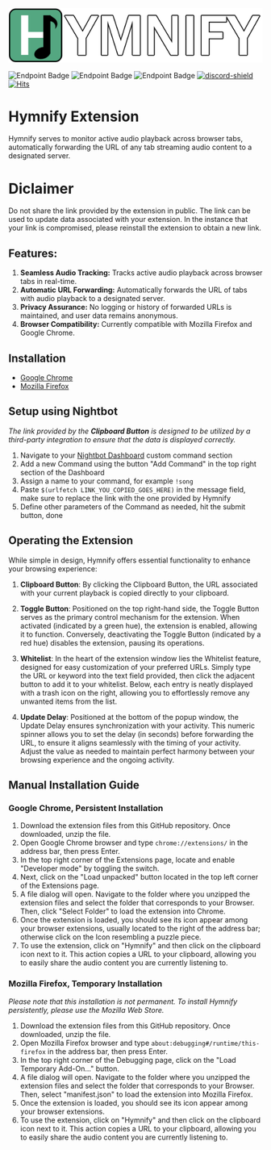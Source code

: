 [discord-invite]: https://discord.gg/n5eejXjCQz

[discord-shield]: https://discordapp.com/api/guilds/1130517263280246907/widget.png?style=shield

![Header](https://raw.githubusercontent.com/hawolt/hymnify/main/logo-github.png)

![Endpoint Badge](https://img.shields.io/endpoint?url=https%3A%2F%2Faudio-extension.hawolt.com%2Fuser&labelColor=green) ![Endpoint Badge](https://img.shields.io/endpoint?url=https%3A%2F%2Faudio-extension.hawolt.com%2Fcounter&labelColor=orange) ![Endpoint Badge](https://img.shields.io/endpoint?url=https%3A%2F%2Faudio-extension.hawolt.com%2Fserves&labelColor=yellow) [ ![discord-shield][] ][discord-invite] [![Hits](https://hits.seeyoufarm.com/api/count/incr/badge.svg?url=https%3A%2F%2Fgithub.com%2Fhawolt%2Fhymnify&count_bg=%2379C83D&title_bg=%23555555&icon=&icon_color=%23E7E7E7&title=hits&edge_flat=false)](https://hits.seeyoufarm.com)

# **Hymnify Extension**
Hymnify serves to monitor active audio playback across browser tabs, automatically forwarding the URL of any tab streaming audio content to a designated server.

# Diclaimer
Do not share the link provided by the extension in public. The link can be used to update data associated with your extension. In the instance that your link is compromised, please reinstall the extension to obtain a new link.

## Features:
 1. **Seamless Audio Tracking:**
 Tracks active audio playback across browser tabs in real-time.
 2. **Automatic URL Forwarding:**
 Automatically forwards the URL of tabs with audio playback to a designated server.
 3. **Privacy Assurance:** 
 No logging or history of forwarded URLs is maintained, and user data remains anonymous.
 4. **Browser Compatibility:**
 Currently compatible with Mozilla Firefox and Google Chrome.

## Installation

- [Google Chrome](https://chromewebstore.google.com/detail/hymnify/jgalnhgccekkgfglcimenmghbbneelck)
- [Mozilla Firefox](https://addons.mozilla.org/firefox/addon/hymnify)

## Setup using Nightbot

*The link provided by the **Clipboard Button** is designed to be utilized by a third-party integration to ensure that the data is displayed correctly.*

1. Navigate to your [Nightbot Dashboard](https://nightbot.tv/commands/custom) custom command section
2. Add a new Command using the button "Add Command" in the top right section of the Dashboard
3. Assign a name to your command, for example `!song`
4. Paste `$(urlfetch LINK_YOU_COPIED_GOES_HERE)` in the message field, make sure to replace the link with the one provided by Hymnify
5. Define other parameters of the Command as needed, hit the submit button, done

## Operating the Extension

While simple in design, Hymnify offers essential functionality to enhance your browsing experience:

1.  **Clipboard Button**:
By clicking the Clipboard Button, the URL associated with your current playback is copied directly to your clipboard.
    
2.  **Toggle Button**:
Positioned on the top right-hand side, the Toggle Button serves as the primary control mechanism for the extension. When activated (indicated by a green hue), the extension is enabled, allowing it to function. Conversely, deactivating the Toggle Button (indicated by a red hue) disables the extension, pausing its operations.

3. **Whitelist**:
In the heart of the extension window lies the Whitelist feature, designed for easy customization of your preferred URLs. Simply type the URL or keyword into the text field provided, then click the adjacent button to add it to your whitelist. Below, each entry is neatly displayed with a trash icon on the right, allowing you to effortlessly remove any unwanted items from the list.

4. **Update Delay**:
Positioned at the bottom of the popup window, the Update Delay ensures synchronization with your activity. This numeric spinner allows you to set the delay (in seconds) before forwarding the URL, to ensure it aligns seamlessly with the timing of your activity. Adjust the value as needed to maintain perfect harmony between your browsing experience and the ongoing activity.

## Manual Installation Guide

### Google Chrome, Persistent Installation

1. Download the extension files from this GitHub repository. Once downloaded, unzip the file.
2. Open Google Chrome browser and type `chrome://extensions/` in the address bar, then press Enter.
3. In the top right corner of the Extensions page, locate and enable "Developer mode" by toggling the switch.
4. Next, click on the "Load unpacked" button located in the top left corner of the Extensions page.
5. A file dialog will open. Navigate to the folder where you unzipped the extension files and select the folder that corresponds to your Browser. Then, click "Select Folder" to load the extension into Chrome.
6. Once the extension is loaded, you should see its icon appear among your browser extensions, usually located to the right of the address bar; otherwise click on the Icon resembling a puzzle piece.
7. To use the extension, click on "Hymnify" and then click on the clipboard icon next to it. This action copies a URL to your clipboard, allowing you to easily share the audio content you are currently listening to.

### Mozilla Firefox, Temporary Installation

*Please note that this installation is not permanent. To install Hymnify persistently, please use the Mozilla Web Store.*

1. Download the extension files from this GitHub repository. Once downloaded, unzip the file.
2. Open Mozilla Firefox browser and type `about:debugging#/runtime/this-firefox` in the address bar, then press Enter.
3. In the top right corner of the Debugging page, click on the "Load Temporary Add-On..." button.
5. A file dialog will open. Navigate to the folder where you unzipped the extension files and select the folder that corresponds to your Browser. Then, select "manifest.json" to load the extension into Mozilla Firefox.
6. Once the extension is loaded, you should see its icon appear among your browser extensions.
7. To use the extension, click on "Hymnify" and then click on the clipboard icon next to it. This action copies a URL to your clipboard, allowing you to easily share the audio content you are currently listening to.

